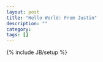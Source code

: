 ```yaml
---
layout: post
title: "Hello World: From Justin"
description: ""
category: 
tags: []
---
```

{% include JB/setup %}
